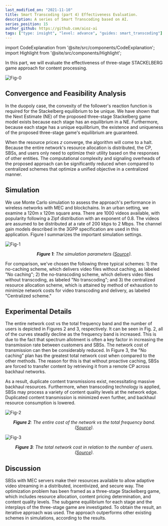 ```yaml
---
last_modified_on: "2021-11-10"
title: Smart Transcoding (part 4) Effectiveness Evaluation.
description: A series of Smart Transcoding based on AI.
series_position: 15
author_github: https://github.com/aioz-ai
tags: ["type: insight", "level: advance", "guides: smart_transcoding"]
---
```


import CodeExplanation from '@site/src/components/CodeExplanation';
import Highlight from '@site/src/components/Highlight';

In this part, we will evaluate the effectiveness of three-stage STACKELBERG game approach for content processing.

![Fig-0](https://vision.aioz.io/f/d95290a29cda419bb702/?dl=1)

## Convergence and Feasibility Analysis

In the duopoly case, the convexity of the follower's reaction function is required for the Stackelberg equilibrium to be unique. We have shown that the Next Estimate (NE) of the proposed three-stage Stackelberg game model exists because each stage has an equilibrium in a NE. Furthermore, because each stage has a unique equilibrium, the existence and uniqueness of the proposed three-stage game's equilibrium are guaranteed.

When the resource prices $z$ converge, the algorithm will come to a halt. Because the entire network's resource allocation is distributed, the CP, SBSs, and users only need to optimize their utility based on the responses of other entities. The computational complexity and signaling overheads of the proposed approach can be significantly reduced when compared to centralized schemes that optimize a unified objective in a centralized manner.

## Simulation
We use Monte Carlo simulation to assess the approach's performance in wireless networks with MEC and blockchains. In an urban setting, we examine a 120m x 120m square area. There are 1000 videos available, with popularity following a Zipf distribution with an exponent of 0.8. The videos are assumed to be distributed at a rate of 200 kbps to 2 Mbps. The channel gain models described in the 3GPP specification are used in this application. Figure I summarizes the important simulation settings.

![Fig-1](https://vision.aioz.io/f/5911b566ae1441fc99c4/?dl=1)
*<center>**Figure 1**: The simulation parameters ([Source](http://vdlt.io/assets/images/TB/Paper5.pdf)).</center>*

For comparison, we've chosen the following three typical schemes: 1) the no-caching scheme, which delivers video files without caching, as labeled "No caching"; 2) the no-transcoding scheme, which delivers video files without transcoding, as labeled "No transcoding"; and 3) the centralized resource allocation scheme, which is attained by method of exhaustion to minimize network costs for video transcoding and delivery, as labeled "Centralized scheme."

## Experimental Details
The entire network cost vs the total frequency band and the number of users is depicted in Figures 2 and 3, respectively. It can be seen in Fig. 2, all of the curves steadily decline as the frequency band is increased. This is due to the fact that spectrum allotment is often a key factor in increasing the transmission rate between customers and SBSs. The network cost of transmission can then be considerably reduced. In Figure 3, the "No caching" plan has the greatest total network cost when compared to the other methods. The reason for this is that without proactive caching, SBSs are forced to transfer content by retrieving it from a remote CP across backhaul networks.

As a result, duplicate content transmissions exist, necessitating massive backhaul resources. Furthermore, when transcoding technology is applied, SBSs may process a variety of content quality levels at the network edge. Duplicated content transmission is minimized even further, and backhaul resource consumption is lowered.

![Fig-2](https://vision.aioz.io/f/9f91fc6cdb524585829c/?dl=1)
*<center>**Figure 2**: The entire cost of the network vs the total frequency band. ([Source](http://vdlt.io/assets/images/TB/Paper5.pdf)).</center>*

![Fig-3](https://vision.aioz.io/f/9c13e23f470d4edbb617/?dl=1)
*<center>**Figure 3**: The total network cost in relation to the number of users. ([Source](http://vdlt.io/assets/images/TB/Paper5.pdf)).</center>*

## Discussion
SBSs with MEC servers make their resources available to allow adaptive video streaming in a distributed, incentivized, and secure way. The optimization problem has been framed as a three-stage Stackelberg game, which includes resource allocation, content pricing determination, and content quality levels. The subgame equilibrium for each stage and the interplays of the three-stage game are investigated. To obtain the result, an iterative approach was used. The approach outperforms other existing schemes in simulations, according to the results.
